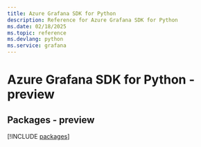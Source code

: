 ```yaml
---
title: Azure Grafana SDK for Python
description: Reference for Azure Grafana SDK for Python
ms.date: 02/18/2025
ms.topic: reference
ms.devlang: python
ms.service: grafana
---
```

# Azure Grafana SDK for Python - preview
## Packages - preview
[!INCLUDE [packages](grafana-index.md)]